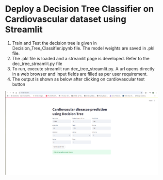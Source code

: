 # Deploy a Decision Tree Classifier on Cardiovascular dataset using Streamlit

1. Train and Test the decision tree is given in Decision_Tree_Classifier.ipynb file. The model weights are saved in .pkl file.
2. The .pkl file is loaded and a streamlit page is developed. Refer to the dec_tree_streamlit.py file
3. To run, execute streamlit run dec_tree_streamlit.py. A url opens directly in a web browser and input fields are filled as per user requirement.
4. The output is shown as below after clicking on cardiovascular test button

![alt_text](https://github.com/sravani1705/Machine-Learning-Projects/blob/main/Deployments/Streamlit/Streamlit.png)
